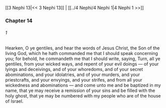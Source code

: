 [[3 Nephi 13|<< 3 Nephi 13]]  |  [[../4 Nephi/4 Nephi 1|4 Nephi 1 >>]]

### Chapter 14
###### 1
Hearken, O ye gentiles, and hear the words of Jesus Christ, the Son of the living God, which he hath commanded me that I should speak concerning you; for behold, he commandeth me that I should write, saying, Turn, all ye gentiles, from your wicked ways, and repent of your evil doings — of your lyings and deceivings, and of your whoredoms, and of your secret abominations, and your idolatries, and of your murders, and your priestcrafts, and your envyings, and your strifes, and from all your wickedness and abominations — and come unto me and be baptized in my name, that ye may receive a remission of your sins and be filled with the holy ghost, that ye may be numbered with my people who are of the house of Israel.